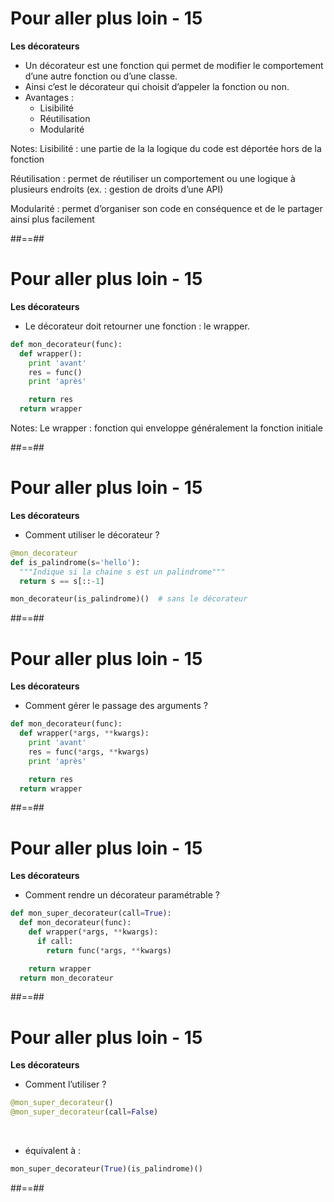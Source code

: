 <!-- .slide: -->

# Pour aller plus loin - 15

**Les décorateurs**

* Un décorateur est une fonction qui permet de modifier le comportement d’une autre fonction ou d’une classe.
* Ainsi c’est le décorateur qui choisit d’appeler la fonction ou non.
* Avantages :
  * Lisibilité
  * Réutilisation
  * Modularité

Notes:
Lisibilité : une partie de la la logique du code est déportée hors de la fonction

Réutilisation : permet de réutiliser un comportement ou une logique à plusieurs endroits (ex. : gestion de droits d’une API)

Modularité : permet d’organiser son code en conséquence et de le partager ainsi plus facilement

##==##
<!-- .slide: class="with-code" -->

# Pour aller plus loin - 15

**Les décorateurs**

* Le décorateur doit retourner une fonction : le wrapper.

```python
def mon_decorateur(func):
  def wrapper():
    print 'avant'
    res = func()
    print 'après'

    return res
  return wrapper
```

<!-- .element: class="big-code" -->

Notes:
Le wrapper : fonction qui enveloppe généralement la fonction initiale

##==##
<!-- .slide: class="with-code" -->

# Pour aller plus loin - 15

**Les décorateurs**

* Comment utiliser le décorateur ?

```python
@mon_decorateur
def is_palindrome(s='hello'):
  """Indique si la chaine s est un palindrome"""
  return s == s[::-1]

mon_decorateur(is_palindrome)()  # sans le décorateur
```

<!-- .element: class="big-code" -->

##==##
<!-- .slide: class="with-code" -->

# Pour aller plus loin - 15

**Les décorateurs**

* Comment gérer le passage des arguments ?

```python
def mon_decorateur(func):
  def wrapper(*args, **kwargs):
    print 'avant'
    res = func(*args, **kwargs)
    print 'après'

    return res
  return wrapper
```

<!-- .element: class="big-code" -->

##==##
<!-- .slide: class="with-code" -->

# Pour aller plus loin - 15

**Les décorateurs**

* Comment rendre un décorateur paramétrable ?

```python
def mon_super_decorateur(call=True):
  def mon_decorateur(func):
    def wrapper(*args, **kwargs):
      if call:
        return func(*args, **kwargs)

    return wrapper
  return mon_decorateur
```

<!-- .element: class="big-code" -->

##==##
<!-- .slide: class="with-code" -->

# Pour aller plus loin - 15

**Les décorateurs**

* Comment l’utiliser ?

```python
@mon_super_decorateur()
@mon_super_decorateur(call=False)
```

<!-- .element: class="big-code" -->

<br>

* équivalent à :

```python
mon_super_decorateur(True)(is_palindrome)()
```

<!-- .element: class="big-code" -->

##==##
<!-- .slide: class="with-code" -->